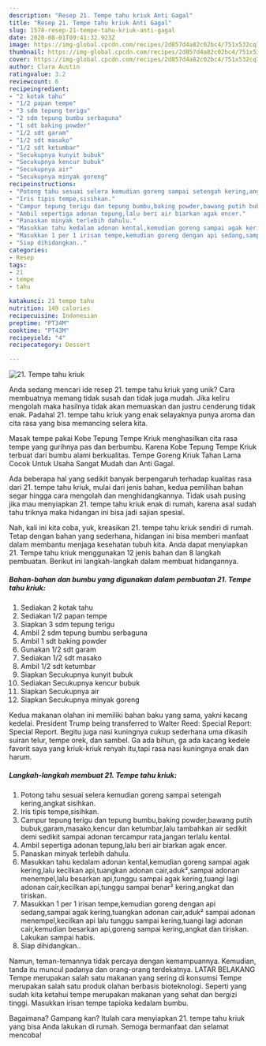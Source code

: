 ```yaml
---
description: "Resep 21. Tempe tahu kriuk Anti Gagal"
title: "Resep 21. Tempe tahu kriuk Anti Gagal"
slug: 1578-resep-21-tempe-tahu-kriuk-anti-gagal
date: 2020-08-01T09:41:32.923Z
image: https://img-global.cpcdn.com/recipes/2d857d4a82c02bc4/751x532cq70/21-tempe-tahu-kriuk-foto-resep-utama.jpg
thumbnail: https://img-global.cpcdn.com/recipes/2d857d4a82c02bc4/751x532cq70/21-tempe-tahu-kriuk-foto-resep-utama.jpg
cover: https://img-global.cpcdn.com/recipes/2d857d4a82c02bc4/751x532cq70/21-tempe-tahu-kriuk-foto-resep-utama.jpg
author: Clara Austin
ratingvalue: 3.2
reviewcount: 6
recipeingredient:
- "2 kotak tahu"
- "1/2 papan tempe"
- "3 sdm tepung terigu"
- "2 sdm tepung bumbu serbaguna"
- "1 sdt baking powder"
- "1/2 sdt garam"
- "1/2 sdt masako"
- "1/2 sdt ketumbar"
- "Secukupnya kunyit bubuk"
- "Secukupnya kencur bubuk"
- "Secukupnya air"
- "Secukupnya minyak goreng"
recipeinstructions:
- "Potong tahu sesuai selera kemudian goreng sampai setengah kering,angkat sisihkan."
- "Iris tipis tempe,sisihkan."
- "Campur tepung terigu dan tepung bumbu,baking powder,bawang putih bubuk,garam,masako,kencur dan ketumbar,lalu tambahkan air sedikit demi sedikit sampai adonan tercampur rata,jangan terlalu kental."
- "Ambil sepertiga adonan tepung,lalu beri air biarkan agak encer."
- "Panaskan minyak terlebih dahulu."
- "Masukkan tahu kedalam adonan kental,kemudian goreng sampai agak kering,lalu kecilkan api,tuangkan adonan cair,aduk²,sampai adonan menempel,lalu besarkan api,tunggu sampai agak kering,tuangi lagi adonan cair,kecilkan api,tunggu sampai benar² kering,angkat dan tiriskan."
- "Masukkan 1 per 1 irisan tempe,kemudian goreng dengan api sedang,sampai agak kering,tuangkan adonan cair,aduk² sampai adonan menempel,kecilkan api lalu tunggu sampai kering,tuangi lagi adonan cair,kemudian besarkan api,goreng sampai kering,angkat dan tiriskan. Lakukan sampai habis."
- "Siap dihidangkan.."
categories:
- Resep
tags:
- 21
- tempe
- tahu

katakunci: 21 tempe tahu 
nutrition: 149 calories
recipecuisine: Indonesian
preptime: "PT34M"
cooktime: "PT43M"
recipeyield: "4"
recipecategory: Dessert

---
```



![21. Tempe tahu kriuk](https://img-global.cpcdn.com/recipes/2d857d4a82c02bc4/751x532cq70/21-tempe-tahu-kriuk-foto-resep-utama.jpg)

Anda sedang mencari ide resep 21. tempe tahu kriuk yang unik? Cara membuatnya memang tidak susah dan tidak juga mudah. Jika keliru mengolah maka hasilnya tidak akan memuaskan dan justru cenderung tidak enak. Padahal 21. tempe tahu kriuk yang enak selayaknya punya aroma dan cita rasa yang bisa memancing selera kita.

Masak tempe pakai Kobe Tepung Tempe Kriuk menghasilkan cita rasa tempe yang gurihnya pas dan berbumbu. Karena Kobe Tepung Tempe Kriuk terbuat dari bumbu alami berkualitas. Tempe Goreng Kriuk Tahan Lama Cocok Untuk Usaha Sangat Mudah dan Anti Gagal.

Ada beberapa hal yang sedikit banyak berpengaruh terhadap kualitas rasa dari 21. tempe tahu kriuk, mulai dari jenis bahan, kedua pemilihan bahan segar hingga cara mengolah dan menghidangkannya. Tidak usah pusing jika mau menyiapkan 21. tempe tahu kriuk enak di rumah, karena asal sudah tahu triknya maka hidangan ini bisa jadi sajian spesial.


Nah, kali ini kita coba, yuk, kreasikan 21. tempe tahu kriuk sendiri di rumah. Tetap dengan bahan yang sederhana, hidangan ini bisa memberi manfaat dalam membantu menjaga kesehatan tubuh kita. Anda dapat menyiapkan 21. Tempe tahu kriuk menggunakan 12 jenis bahan dan 8 langkah pembuatan. Berikut ini langkah-langkah dalam membuat hidangannya.

<!--inarticleads1-->

##### Bahan-bahan dan bumbu yang digunakan dalam pembuatan 21. Tempe tahu kriuk:

1. Sediakan 2 kotak tahu
1. Sediakan 1/2 papan tempe
1. Siapkan 3 sdm tepung terigu
1. Ambil 2 sdm tepung bumbu serbaguna
1. Ambil 1 sdt baking powder
1. Gunakan 1/2 sdt garam
1. Sediakan 1/2 sdt masako
1. Ambil 1/2 sdt ketumbar
1. Siapkan Secukupnya kunyit bubuk
1. Sediakan Secukupnya kencur bubuk
1. Siapkan Secukupnya air
1. Siapkan Secukupnya minyak goreng


Kedua makanan olahan ini memiliki bahan baku yang sama, yakni kacang kedelai. President Trump being transferred to Walter Reed: Special Report: Special Report. Begitu juga nasi kuningnya cukup sederhana uma dikasih suiran telur, tempe orek, dan sambel. Ga ada bihun, ga ada kacang kedele favorit saya yang kriuk-kriuk renyah itu,tapi rasa nasi kuningnya enak dan harum. 

<!--inarticleads2-->

##### Langkah-langkah membuat 21. Tempe tahu kriuk:

1. Potong tahu sesuai selera kemudian goreng sampai setengah kering,angkat sisihkan.
1. Iris tipis tempe,sisihkan.
1. Campur tepung terigu dan tepung bumbu,baking powder,bawang putih bubuk,garam,masako,kencur dan ketumbar,lalu tambahkan air sedikit demi sedikit sampai adonan tercampur rata,jangan terlalu kental.
1. Ambil sepertiga adonan tepung,lalu beri air biarkan agak encer.
1. Panaskan minyak terlebih dahulu.
1. Masukkan tahu kedalam adonan kental,kemudian goreng sampai agak kering,lalu kecilkan api,tuangkan adonan cair,aduk²,sampai adonan menempel,lalu besarkan api,tunggu sampai agak kering,tuangi lagi adonan cair,kecilkan api,tunggu sampai benar² kering,angkat dan tiriskan.
1. Masukkan 1 per 1 irisan tempe,kemudian goreng dengan api sedang,sampai agak kering,tuangkan adonan cair,aduk² sampai adonan menempel,kecilkan api lalu tunggu sampai kering,tuangi lagi adonan cair,kemudian besarkan api,goreng sampai kering,angkat dan tiriskan. Lakukan sampai habis.
1. Siap dihidangkan..


Namun, teman-temannya tidak percaya dengan kemampuannya. Kemudian, tanda itu muncul padanya dan orang-orang terdekatnya. LATAR BELAKANG Tempe merupakan salah satu makanan yang sering di konsumsi Tempe merupakan salah satu produk olahan berbasis bioteknologi. Seperti yang sudah kita ketahui tempe merupakan makanan yang sehat dan bergizi tinggi. Masukkan irisan tempe tapioka kedalam bumbu. 

Bagaimana? Gampang kan? Itulah cara menyiapkan 21. tempe tahu kriuk yang bisa Anda lakukan di rumah. Semoga bermanfaat dan selamat mencoba!
